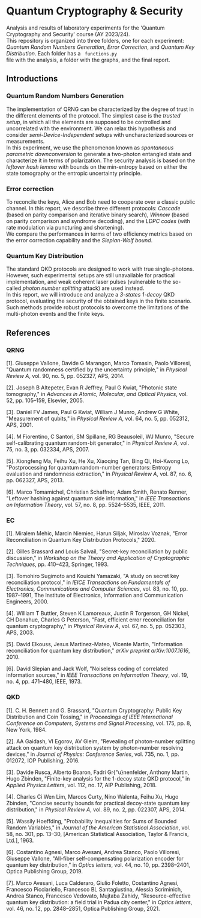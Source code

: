 # Quantum Cryptography & Security
Analysis and results of laboratory experiments for the 'Quantum Cryptography and Security' course (AY 2023/24). <br>
This repository is organized into three folders, one for each experiment: *Quantum Random Numbers Generation*, *Error Correction*, and *Quantum Key Distribution*. Each folder has a <code> functions.py </code> file with the analysis, a folder with the graphs, and the final report. 

## Introductions
### Quantum Random Numbers Generation
The implementation of QRNG can be characterized by the degree of trust in the different elements of the protocol. The simplest case is the *trusted setup*, in which all the elements are supposed to be controlled and uncorrelated with the environment. We can relax this hypothesis and consider *semi-Device-Independent* setups with uncharacterized sources or measurements. <br> 
In this experiment, we use the phenomenon known as *spontaneous parametric downconversion* to generate a two-photon entangled state and characterize it in terms of polarization. The security analysis is based on the *leftover hash lemma* with bounds on the min-entropy based on either the state tomography or the entropic uncertainty principle. 

### Error correction
To reconcile the keys, Alice and Bob need to cooperate over a classic public channel. In this report, we describe three different protocols: *Cascade* (based on parity comparison and iterative binary search), *Winnow* (based on parity comparison and syndrome decoding), and the *LDPC codes* (with rate modulation via puncturing and shortening). <br>
We compare the performances in terms of two efficiency metrics based on the error correction capability and the *Slepian-Wolf bound*.

### Quantum Key Distribution
The standard QKD protocols are designed to work with true single-photons. However, such experimental setups are still unavailable for practical implementation, and weak coherent laser pulses (vulnerable to the so-called *photon number splitting* attack) are used instead. <br>
In this report, we will introduce and analyze a *3-states 1-decoy* QKD protocol, evaluating the security of the obtained keys in the finite scenario. Such methods provide robust protocols to overcome the limitations of the multi-photon events and the finite keys.

## References
### QRNG
[1]. Giuseppe Vallone, Davide G Marangon, Marco Tomasin, Paolo Villoresi, "Quantum randomness certified by the uncertainty principle," in *Physical Review A*, vol. 90, no. 5, pp. 052327, APS, 2014.

[2]. Joseph B Altepeter, Evan R Jeffrey, Paul G Kwiat, "Photonic state tomography," in *Advances in Atomic, Molecular, and Optical Physics*, vol. 52, pp. 105–159, Elsevier, 2005.

[3]. Daniel FV James, Paul G Kwiat, William J Munro, Andrew G White, "Measurement of qubits," in *Physical Review A*, vol. 64, no. 5, pp. 052312, APS, 2001.

[4]. M Fiorentino, C Santori, SM Spillane, RG Beausoleil, WJ Munro, "Secure self-calibrating quantum random-bit generator," in *Physical Review A*, vol. 75, no. 3, pp. 032334, APS, 2007.

[5]. Xiongfeng Ma, Feihu Xu, He Xu, Xiaoqing Tan, Bing Qi, Hoi-Kwong Lo, "Postprocessing for quantum random-number generators: Entropy evaluation and randomness extraction," in *Physical Review A*, vol. 87, no. 6, pp. 062327, APS, 2013.

[6]. Marco Tomamichel, Christian Schaffner, Adam Smith, Renato Renner, "Leftover hashing against quantum side information," in *IEEE Transactions on Information Theory*, vol. 57, no. 8, pp. 5524–5535, IEEE, 2011.


### EC
[1]. Miralem Mehic, Marcin Niemiec, Harun Siljak, Miroslav Voznak, "Error Reconciliation in Quantum Key Distribution Protocols," 2020.

[2]. Gilles Brassard and Louis Salvail, "Secret-key reconciliation by public discussion," in *Workshop on the Theory and Application of Cryptographic Techniques*, pp. 410–423, Springer, 1993.

[3]. Tomohiro Sugimoto and Kouichi Yamazaki, "A study on secret key reconciliation protocol," in *IEICE Transactions on Fundamentals of Electronics, Communications and Computer Sciences*, vol. 83, no. 10, pp. 1987–1991, The Institute of Electronics, Information and Communication Engineers, 2000.

[4]. William T Buttler, Steven K Lamoreaux, Justin R Torgerson, GH Nickel, CH Donahue, Charles G Peterson, "Fast, efficient error reconciliation for quantum cryptography," in *Physical Review A*, vol. 67, no. 5, pp. 052303, APS, 2003.

[5]. David Elkouss, Jesus Martinez-Mateo, Vicente Martin, "Information reconciliation for quantum key distribution," *arXiv preprint arXiv:1007.1616*, 2010.

[6]. David Slepian and Jack Wolf, "Noiseless coding of correlated information sources," in *IEEE Transactions on Information Theory*, vol. 19, no. 4, pp. 471–480, IEEE, 1973.

### QKD
[1]. C. H. Bennett and G. Brassard, "Quantum Cryptography: Public Key Distribution and Coin Tossing," in *Proceedings of IEEE International Conference on Computers, Systems and Signal Processing*, vol. 175, pp. 8, New York, 1984.

[2]. AA Gaidash, VI Egorov, AV Gleim, "Revealing of photon-number splitting attack on quantum key distribution system by photon-number resolving devices," in *Journal of Physics: Conference Series*, vol. 735, no. 1, pp. 012072, IOP Publishing, 2016.

[3]. Davide Rusca, Alberto Boaron, Fadri Gr{\"u}nenfelder, Anthony Martin, Hugo Zbinden, "Finite-key analysis for the 1-decoy state QKD protocol," in *Applied Physics Letters*, vol. 112, no. 17, AIP Publishing, 2018.

[4]. Charles Ci Wen Lim, Marcos Curty, Nino Walenta, Feihu Xu, Hugo Zbinden, "Concise security bounds for practical decoy-state quantum key distribution," in *Physical Review A*, vol. 89, no. 2, pp. 022307, APS, 2014.

[5]. Wassily Hoeffding, "Probability Inequalities for Sums of Bounded Random Variables," in *Journal of the American Statistical Association*, vol. 58, no. 301, pp. 13–30, [American Statistical Association, Taylor & Francis, Ltd.], 1963.

[6]. Costantino Agnesi, Marco Avesani, Andrea Stanco, Paolo Villoresi, Giuseppe Vallone, "All-fiber self-compensating polarization encoder for quantum key distribution," in *Optics letters*, vol. 44, no. 10, pp. 2398–2401, Optica Publishing Group, 2019.

[7]. Marco Avesani, Luca Calderaro, Giulio Foletto, Costantino Agnesi, Francesco Picciariello, Francesco BL Santagiustina, Alessia Scriminich, Andrea Stanco, Francesco Vedovato, Mujtaba Zahidy, "Resource-effective quantum key distribution: a field trial in Padua city center," in *Optics letters*, vol. 46, no. 12, pp. 2848–2851, Optica Publishing Group, 2021.
